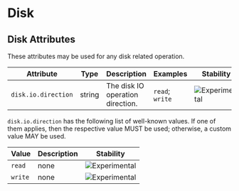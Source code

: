 <!--- Hugo front matter used to generate the website version of this page:
--->

<!-- NOTE: THIS FILE IS AUTOGENERATED. DO NOT EDIT BY HAND. -->
<!-- see templates/registry/markdown/attribute_namespace.md.j2 -->

# Disk

## Disk Attributes

These attributes may be used for any disk related operation.

| Attribute           | Type   | Description                      | Examples        | Stability                                                        |
| ------------------- | ------ | -------------------------------- | --------------- | ---------------------------------------------------------------- |
| `disk.io.direction` | string | The disk IO operation direction. | `read`; `write` | ![Experimental](https://img.shields.io/badge/-experimental-blue) |

`disk.io.direction` has the following list of well-known values. If one of them applies, then the respective value MUST be used; otherwise, a custom value MAY be used.

| Value   | Description | Stability                                                        |
| ------- | ----------- | ---------------------------------------------------------------- |
| `read`  | none        | ![Experimental](https://img.shields.io/badge/-experimental-blue) |
| `write` | none        | ![Experimental](https://img.shields.io/badge/-experimental-blue) |
